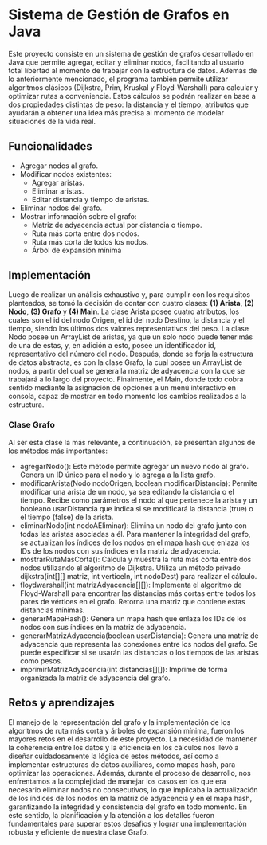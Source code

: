 # Sistema de Gestión de Grafos en Java
Este proyecto consiste en un sistema de gestión de grafos desarrollado en Java que permite agregar, editar y eliminar nodos, facilitando al usuario total libertad al momento de trabajar con la estructura de datos. Además de lo anteriormente mencionado, el programa también permite utilizar algoritmos clásicos (Dijkstra, Prim, Kruskal y Floyd-Warshall) para calcular y optimizar rutas a conveniencia. Estos cálculos se podrán realizar en base a dos propiedades distintas de peso: la distancia y el tiempo, atributos que ayudarán a obtener una idea más precisa al momento de modelar situaciones de la vida real.

## Funcionalidades
- Agregar nodos al grafo.
- Modificar nodos existentes:
  - Agregar aristas.
  - Eliminar aristas.
  - Editar distancia y tiempo de aristas.
- Eliminar nodos del grafo.
- Mostrar información sobre el grafo:
  - Matriz de adyacencia actual por distancia o tiempo.
  - Ruta más corta entre dos nodos.
  - Ruta más corta de todos los nodos.
  - Árbol de expansión mínima

## Implementación
Luego de realizar un análisis exhaustivo y, para cumplir con los requisitos planteados, se tomó la decisión de contar con cuatro clases: **(1) Arista**, **(2) Nodo**, **(3) Grafo** y **(4) Main**. La clase Arista posee cuatro atributos, los cuales son el id del nodo Origen, el id del nodo Destino, la distancia y el tiempo, siendo los últimos dos valores representativos del peso. La clase Nodo posee un ArrayList de aristas, ya que un solo nodo puede tener más de una de estas, y, en adición a esto, posee un identificador id, representativo del número del nodo. Después, donde se forja la estructura de datos abstracta, es con la clase Grafo, la cual posee un ArrayList de nodos, a partir del cual se genera la matriz de adyacencia con la que se trabajará a lo largo del proyecto. Finalmente, el Main, donde todo cobra sentido mediante la asignación de opciones a un menú interactivo en consola, capaz de mostrar en todo momento los cambios realizados a la estructura.

### Clase Grafo
Al ser esta clase la más relevante, a continuación, se presentan algunos de los métodos más importantes:
- agregarNodo(): Este método permite agregar un nuevo nodo al grafo. Genera un ID único para el nodo y lo agrega a la lista grafo.
- modificarArista(Nodo nodoOrigen, boolean modificarDistancia): Permite modificar una arista de un nodo, ya sea editando la distancia o el tiempo. Recibe como parámetros el nodo al que pertenece la arista y un booleano usarDistancia que indica si se modificará la distancia (true) o el tiempo (false) de la arista.
- eliminarNodo(int nodoAEliminar): Elimina un nodo del grafo junto con todas las aristas asociadas a él. Para mantener la integridad del grafo, se actualizan los índices de los nodos en el mapa hash que enlaza los IDs de los nodos con sus índices en la matriz de adyacencia.
- mostrarRutaMasCorta(): Calcula y muestra la ruta más corta entre dos nodos utilizando el algoritmo de Dijkstra. Utiliza un método privado dijkstra(int[][] matriz, int verticeIn, int nodoDest) para realizar el cálculo.
- floydwarshall(int matrizAdyacencia[][]): Implementa el algoritmo de Floyd-Warshall para encontrar las distancias más cortas entre todos los pares de vértices en el grafo. Retorna una matriz que contiene estas distancias mínimas.
- generarMapaHash(): Genera un mapa hash que enlaza los IDs de los nodos con sus índices en la matriz de adyacencia.
- generarMatrizAdyacencia(boolean usarDistancia): Genera una matriz de adyacencia que representa las conexiones entre los nodos del grafo. Se puede especificar si se usarán las distancias o los tiempos de las aristas como pesos.
- imprimirMatrizAdyacencia(int distancias[][]): Imprime de forma organizada la matriz de adyacencia del grafo.

## Retos y aprendizajes
El manejo de la representación del grafo y la implementación de los algoritmos de ruta más corta y árboles de expansión mínima, fueron los mayores retos en el desarrollo de este proyecto. La necesidad de mantener la coherencia entre los datos y la eficiencia en los cálculos nos llevó a diseñar cuidadosamente la lógica de estos métodos, así como a implementar estructuras de datos auxiliares, como mapas hash, para optimizar las operaciones. Además, durante el proceso de desarrollo, nos enfrentamos a la complejidad de manejar los casos en los que era necesario eliminar nodos no consecutivos, lo que implicaba la actualización de los índices de los nodos en la matriz de adyacencia y en el mapa hash, garantizando la integridad y consistencia del grafo en todo momento. En este sentido, la planificación y la atención a los detalles fueron fundamentales para superar estos desafíos y lograr una implementación robusta y eficiente de nuestra clase Grafo.
